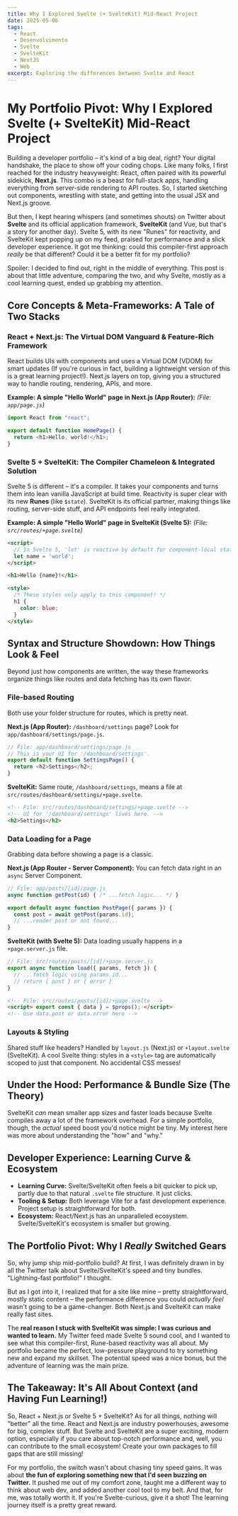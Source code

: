 ```yaml
---
title: Why I Explored Svelte (+ SvelteKit) Mid-React Project
date: 2025-05-06
tags:
  - React
  - Desenvolvimento
  - Svelte
  - SvelteKit
  - NextJS
  - Web
excerpt: Exploring the differences between Svelte and React
---
```

# My Portfolio Pivot: Why I Explored Svelte (+ SvelteKit) Mid-React Project

Building a developer portfolio – it's kind of a big deal, right? Your digital handshake, the place to show off your coding chops. Like many folks, I first reached for the industry heavyweight: React, often paired with its powerful sidekick, **Next.js**. This combo is a beast for full-stack apps, handling everything from server-side rendering to API routes. So, I started sketching out components, wrestling with state, and getting into the usual JSX and Next.js groove.

But then, I kept hearing whispers (and sometimes shouts) on Twitter about **Svelte** and its official application framework, **SvelteKit** (and Vue, but that's a story for another day). Svelte 5, with its new "Runes" for reactivity, and SvelteKit kept popping up on my feed, praised for performance and a slick developer experience. It got me thinking: could this compiler-first approach *really* be that different? Could it be a better fit for my portfolio?

Spoiler: I decided to find out, right in the middle of everything. This post is about that little adventure, comparing the two, and why Svelte, mostly as a cool learning quest, ended up grabbing my attention.

## Core Concepts & Meta-Frameworks: A Tale of Two Stacks

### React + Next.js: The Virtual DOM Vanguard & Feature-Rich Framework

React builds UIs with components and uses a Virtual DOM (VDOM) for smart updates (If you're curious in fact, building a lightweight version of this is a great learning project!). Next.js layers on top, giving you a structured way to handle routing, rendering, APIs, and more. 

**Example: A simple "Hello World" page in Next.js (App Router):**
*(File: `app/page.js`)*

```javascript
import React from "react";

export default function HomePage() {
  return <h1>Hello, world!</h1>;
}
```

### Svelte 5 + SvelteKit: The Compiler Chameleon & Integrated Solution

Svelte 5 is different – it's a compiler. It takes your components and turns them into lean vanilla JavaScript at build time. Reactivity is super clear with its new **Runes** (like `$state`). SvelteKit is its official partner, making things like routing, server-side stuff, and API endpoints feel really integrated.

**Example: A simple "Hello World" page in SvelteKit (Svelte 5):**
*(File: `src/routes/+page.svelte`)*

```html
<script>
  // In Svelte 5, 'let' is reactive by default for component-local state.
  let name = 'world'; 
</script>

<h1>Hello {name}!</h1>

<style>
  /* These styles only apply to this component! */
  h1 {
    color: blue;
  }
</style>
```


## Syntax and Structure Showdown: How Things Look & Feel

Beyond just how components are written, the way these frameworks organize things like routes and data fetching has its own flavor.

### File-based Routing

Both use your folder structure for routes, which is pretty neat.

**Next.js (App Router):**
`/dashboard/settings` page? Look for `app/dashboard/settings/page.js`.

```javascript
// File: app/dashboard/settings/page.js
// This is your UI for '/dashboard/settings'.
export default function SettingsPage() {
  return <h2>Settings</h2>;
}
```

**SvelteKit:**
Same route, `/dashboard/settings`, means a file at `src/routes/dashboard/settings/+page.svelte`.

```html
<!-- File: src/routes/dashboard/settings/+page.svelte -->
<!-- UI for '/dashboard/settings' lives here. -->
<h2>Settings</h2>
```

### Data Loading for a Page

Grabbing data before showing a page is a classic.

**Next.js (App Router - Server Component):**
You can fetch data right in an `async` Server Component.

```javascript
// File: app/posts/[id]/page.js
async function getPost(id) { /* ...fetch logic... */ }

export default async function PostPage({ params }) {
  const post = await getPost(params.id);
  // ...render post or not found...
}
```

**SvelteKit (with Svelte 5):**
Data loading usually happens in a `+page.server.js` file.

```typescript
// File: src/routes/posts/[id]/+page.server.js
export async function load({ params, fetch }) {
  // ...fetch logic using params.id...
  // return { post } or { error }
}
```

```html
<!-- File: src/routes/posts/[id]/+page.svelte -->
<script> export const { data } = $props(); </script>
<!-- Use data.post or data.error here -->
```

### Layouts & Styling

Shared stuff like headers? Handled by `layout.js` (Next.js) or `+layout.svelte` (SvelteKit). A cool Svelte thing: styles in a `<style>` tag are automatically scoped to just that component. No accidental CSS messes!

## Under the Hood: Performance & Bundle Size (The Theory)

SvelteKit *can* mean smaller app sizes and faster loads because Svelte compiles away a lot of the framework overhead. For a simple portfolio, though, the *actual* speed boost you'd notice might be tiny. My interest here was more about understanding the "how" and "why."

## Developer Experience: Learning Curve & Ecosystem

*   **Learning Curve:** Svelte/SvelteKit often feels a bit quicker to pick up, partly due to that natural `.svelte` file structure. It just clicks.
*   **Tooling & Setup:** Both leverage Vite for a fast development experience. Project setup is straightforward for both.
*   **Ecosystem:** React/Next.js has an unparalleled ecosystem. Svelte/SvelteKit's ecosystem is smaller but growing.


## The Portfolio Pivot: Why I *Really* Switched Gears

So, why jump ship mid-portfolio build? At first, I was definitely drawn in by all the Twitter talk about Svelte/SvelteKit's speed and tiny bundles. "Lightning-fast portfolio!" I thought.

But as I got into it, I realized that for a site like mine – pretty straightforward, mostly static content – the performance difference you could *actually feel* wasn't going to be a game-changer. Both Next.js and SvelteKit can make really fast sites.

The **real reason I stuck with SvelteKit was simple: I was curious and wanted to learn.** My Twitter feed made Svelte 5 sound cool, and I wanted to see what this compiler-first, Rune-based reactivity was all about. My portfolio became the perfect, low-pressure playground to try something new and expand my skillset. The potential speed was a nice bonus, but the adventure of learning was the main prize.

## The Takeaway: It's All About Context (and Having Fun Learning!)

So, React + Next.js or Svelte 5 + SvelteKit? As for all things, nothing will "better" all the time. React and Next.js are industry powerhouses, awesome for big, complex stuff. But Svelte and SvelteKit are a super exciting, modern option, especially if you care about top-notch performance and, well, you can contribute to the small ecosystem! Create your own packages to fill gaps that are still missing!

For my portfolio, the switch wasn't about chasing tiny speed gains. It was about **the fun of exploring something new that I'd seen buzzing on Twitter.** It pushed me out of my comfort zone, taught me a different way to think about web dev, and added another cool tool to my belt. And that, for me, was totally worth it. If you're Svelte-curious, give it a shot! The learning journey itself is a pretty great reward.